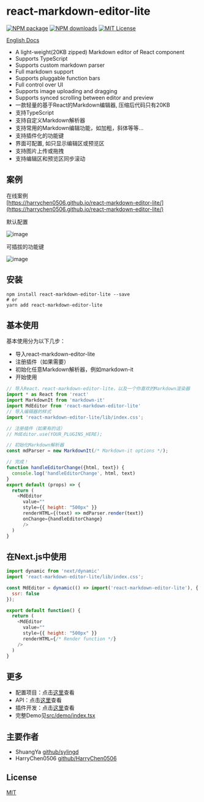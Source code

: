 react-markdown-editor-lite
========

[![NPM package][npm]][npm-url]
[![NPM downloads][npm-downloads-image]][npm-url]
[![MIT License][license-image]][license-url]

[English Docs](README.md)

* A light-weight(20KB zipped) Markdown editor of React component
* Supports TypeScript
* Supports custom markdown parser
* Full markdown support
* Supports pluggable function bars
* Full control over UI
* Supports image uploading and dragging
* Supports synced scrolling between editor and preview
* 一款轻量的基于React的Markdown编辑器, 压缩后代码只有20KB
* 支持TypeScript
* 支持自定义Markdown解析器
* 支持常用的Markdown编辑功能，如加粗，斜体等等...
* 支持插件化的功能键
* 界面可配置, 如只显示编辑区或预览区
* 支持图片上传或拖拽
* 支持编辑区和预览区同步滚动

## 案例
在线案例 <br>[https://harrychen0506.github.io/react-markdown-editor-lite/](https://harrychen0506.github.io/react-markdown-editor-lite/)

默认配置

![image](https://github.com//HarryChen0506/react-markdown-editor-lite/blob/master/image/react-markdown-editor-lite-v1.0.0.PNG?raw=true)

可插拔的功能键

![image](https://github.com//HarryChen0506/react-markdown-editor-lite/blob/master/image/react-markdown-editor-lite-v1.0.0-plugins.PNG?raw=true)


## 安装

```shell
npm install react-markdown-editor-lite --save
# or
yarn add react-markdown-editor-lite
```

## 基本使用

基本使用分为以下几步：
* 导入react-markdown-editor-lite
* 注册插件（如果需要）
* 初始化任意Markdown解析器，例如markdown-it
* 开始使用

```js
// 导入React、react-markdown-editor-lite，以及一个你喜欢的Markdown渲染器
import * as React from 'react'
import MarkdownIt from 'markdown-it'
import MdEditor from 'react-markdown-editor-lite'
// 导入编辑器的样式
import 'react-markdown-editor-lite/lib/index.css';

// 注册插件（如果有的话）
// MdEditor.use(YOUR_PLUGINS_HERE);

// 初始化Markdown解析器
const mdParser = new MarkdownIt(/* Markdown-it options */);

// 完成！
function handleEditorChange({html, text}) {    
  console.log('handleEditorChange', html, text)
}
export default (props) => {
  return (
    <MdEditor
      value=""
      style={{ height: "500px" }}
      renderHTML={(text) => mdParser.render(text)}
      onChange={handleEditorChange}
      />
  )
}
```

## 在Next.js中使用

```js
import dynamic from 'next/dynamic'
import 'react-markdown-editor-lite/lib/index.css';

const MdEditor = dynamic(() => import('react-markdown-editor-lite'), {
  ssr: false
});

export default function() {
  return (      
    <MdEditor
      value=""
      style={{ height: "500px" }}
      renderHTML={/* Render function */}
    />
  )
}
```

## 更多

* 配置项目：点击[这里](./docs/configure.md)查看
* API：点击[这里](./docs/api.md)查看
* 插件开发：点击[这里](./docs/plugin.md)查看
* 完整Demo见[src/demo/index.tsx](https://github.com/HarryChen0506/react-markdown-editor-lite/blob/master/src/demo/index.tsx)


## 主要作者
- ShuangYa [github/sylingd](https://github.com/sylingd)
- HarryChen0506 [github/HarryChen0506](https://github.com/HarryChen0506)

## License
[MIT](https://github.com/HarryChen0506/react-markdown-editor-lite/blob/master/LICENSE)

[npm]: https://img.shields.io/npm/v/react-markdown-editor-lite.svg
[npm-url]: https://www.npmjs.com/package/react-markdown-editor-lite
[npm-downloads-image]: http://img.shields.io/npm/dm/react-markdown-editor-lite.svg?style=flat
[license-image]: http://img.shields.io/badge/license-MIT-blue.svg?style=flat
[license-url]: LICENSE